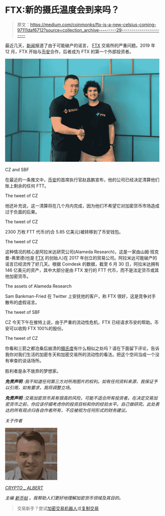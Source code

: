# FTX:新的摄氏温度会到来吗？

> 原文：<https://medium.com/coinmonks/ftx-is-a-new-celsius-coming-97111daf6712?source=collection_archive---------29----------------------->

最近几天，[新闻](https://www.binance.com/es-LA/feed/post/46129)报道了由于可能破产的谣言， [FTX](https://www.newcoinpost.com/blog/cryptoworld-review-4-ftx-token-ftt) 交易所的严重问题。2019 年 12 月，FTX 开始与[币安](https://www.binance.com/en/blog/all/binance-announces-strategic-investment-in-cryptocurrency-derivatives-exchange-ftx-414610870200725504)合作，后者成为 FTX 的第一个外部投资者。

![](img/33b40db5944964b2f90f64ce5028250f.png)

CZ and SBF

在最近的一条推文中，[币安](https://accounts.binance.com/it/register?ref=36104911)的首席执行官赵昌鹏宣布，他的公司已经决定清算他们账上剩余的任何 FTT。

The tweet of CZ

他还补充说，这一清算将在几个月内完成，因为他们不希望它对加密货币市场造成过于负面的后果。

The tweet of CZ

2300 万枚 FTT 代币(约合 5.85 亿美元)被转移到了币安钱包。

The tweet of CZ

这种情况的核心是阿拉米达研究公司(Alameda Research)，这是一家由山姆·班克曼-弗里德(也是 [FTX](https://www.newcoinpost.com/blog/cryptoworld-review-4-ftx-token-ftt) 的创始人)在 2017 年创立的贸易公司。阿拉米达可能破产的谣言已经流传了好几天。根据 Coindesk 的数据，截至 6 月 30 日，阿拉米达拥有 146 亿美元的资产，其中大部分是由 FTX 发行的 FTT 代币，而不是法定货币或其他加密货币。

The assets of Alameda Research

Sam Bankman-Fried 在 Twitter 上安抚他的客户，称 FTX 很好，这是竞争对手散布的虚假谣言。

The tweet of SBF

CZ 今天下午在推特上说，由于严重的流动性危机，FTX 已经请求币安的帮助。币安可以收购 FTX 100%的股份。

The tweet of CZ

你看和三箭之都沧桑后崩溃的[摄氏度](https://www.theblock.co/post/158164/crypto-lender-celsius-loaned-75-million-to-three-arrows-capital)有什么相似之处吗？请在下面留下评论，告诉我你对我们生活的加密冬天和加密交易所的流动性的看法。把这个空间当成一个没有审查的谈话场所。

胜利者是永不放弃的梦想家。

***免责声明*** *:我不知道任何第三方对所用图片的权利。如有任何资料来源，我保证予以引用，如有要求，我将调整立场。*

***免责声明*** *:交易加密货币具有很高的风险，可能不适合所有投资者。在决定交易加密货币之前，你应该仔细考虑你的投资目标和你的经验水平。自己做研究。此处表达的所有观点归各自作者所有，不应被视为任何形式的财务建议。*

*关于作者*

![](img/3d2eeac933df5255a10ab41369baf2e9.png)

[*CRYPTO _ ALBERT*](https://twitter.com/albertovischio?t=C3Xj9pTm9Q7EZqwjrGHQdA&s=09)

*主编* [*新币帖*](https://www.newcoinpost.com/) *。我帮助人们更好地理解加密货币领域及其目的。*

> 交易新手？尝试[加密交易机器人](/coinmonks/crypto-trading-bot-c2ffce8acb2a)或[复制交易](/coinmonks/top-10-crypto-copy-trading-platforms-for-beginners-d0c37c7d698c)